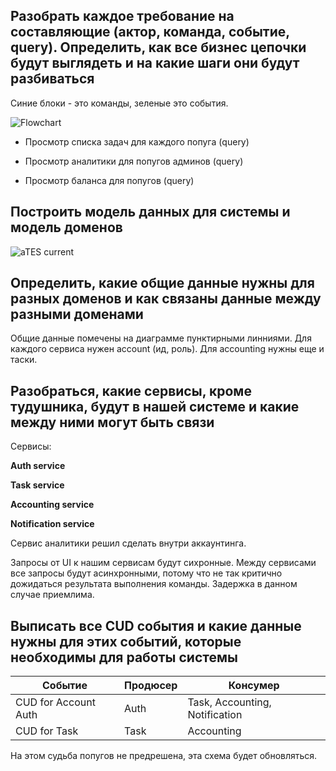 ## Разобрать каждое требование на составляющие (актор, команда, событие, query). Определить, как все бизнес цепочки будут выглядеть и на какие шаги они будут разбиваться

Синие блоки - это команды, зеленые это события.

![Flowchart](https://user-images.githubusercontent.com/23387046/193464411-97b3ef74-d964-44c5-920d-07743515d7f3.png)


- Просмотр списка задач для каждого попуга (query)

- Просмотр аналитики для попугов админов (query)

- Просмотр баланса для попугов (query)


## Построить модель данных для системы и модель доменов

![aTES current](https://user-images.githubusercontent.com/23387046/193459879-53bab04e-4c87-44af-9c61-5637d2ec1bba.png)

## Определить, какие общие данные нужны для разных доменов и как связаны данные между разными доменами
Общие данные помечены на диаграмме пунктирными линниями. Для каждого сервиса нужен account (ид, роль). Для accounting нужны еще и таски.

## Разобраться, какие сервисы, кроме тудушника, будут в нашей системе и какие между ними могут быть связи
Сервисы:

**Auth service**

**Task service**

**Accounting service**

**Notification service**

Сервис аналитики решил сделать внутри аккаунтинга.

Запросы от UI к нашим сервисам будут сихронные. Между сервисами все запросы будут асинхронными, потому что не так критично дожидаться результата выполнения команды. Задержка 
в данном случае приемлима.

## Выписать все CUD события и какие данные нужны для этих событий, которые необходимы для работы системы

| Событие  | Продюсер | Консумер |
| ------------- | ------------- | ------------- |
| CUD for Account	Auth  | Auth  | Task, Accounting, Notification |
| CUD for Task  | Task  | Accounting |

На этом судьба попугов не предрешена, эта схема будет обновляться.
